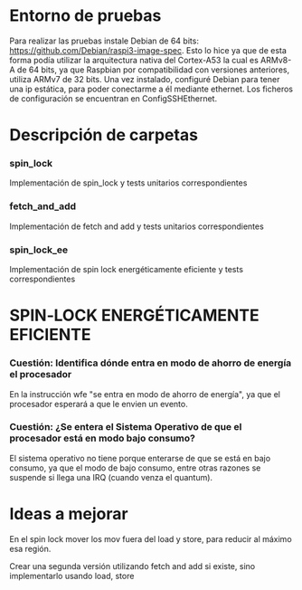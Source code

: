 # Entorno de pruebas
Para realizar las pruebas instale Debian de 64 bits: https://github.com/Debian/raspi3-image-spec.
Esto lo hice ya que de esta forma podía utilizar la arquitectura nativa del Cortex-A53 la cual es ARMv8-A de 64 bits, ya que Raspbian por compatibilidad con versiones anteriores, utiliza ARMv7 de 32 bits.
Una vez instalado, configuré Debian para tener una ip estática, para poder conectarme a él mediante ethernet. Los ficheros de configuración se encuentran en ConfigSSHEthernet.

# Descripción de carpetas
### spin_lock
Implementación de spin_lock y tests unitarios correspondientes

### fetch_and_add
Implementación de fetch and add y tests unitarios correspondientes

### spin_lock_ee
Implementación de spin lock energéticamente eficiente y tests correspondientes

# SPIN‐LOCK ENERGÉTICAMENTE EFICIENTE
### Cuestión: Identifica dónde entra en modo de ahorro de energía el procesador
En la instrucción wfe "se entra en modo de ahorro de energía", ya que el procesador esperará a que le envien un evento.

### Cuestión: ¿Se entera el Sistema Operativo de que el procesador está en modo bajo consumo?
El sistema operativo no tiene porque enterarse de que se está en bajo consumo, ya que el modo de bajo consumo, entre otras razones se suspende si llega una IRQ (cuando venza el quantum). 

# Ideas a mejorar
En el spin lock mover los mov fuera del load y store, para reducir al máximo esa región.

Crear una segunda versión utilizando fetch and add si existe, sino implementarlo usando load, store
